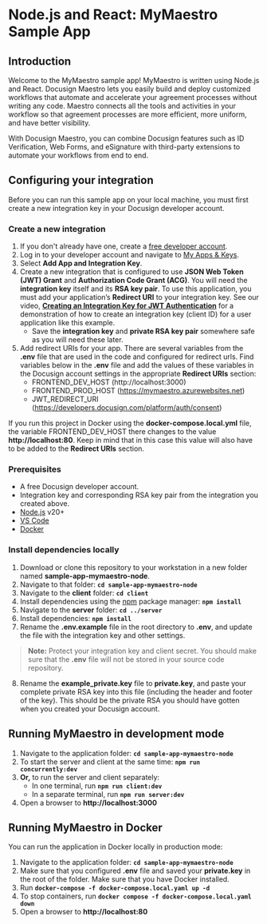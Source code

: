 # Node.js and React: MyMaestro Sample App

## Introduction

Welcome to the MyMaestro sample app! MyMaestro is written using Node.js and React. Docusign Maestro lets you easily build and deploy customized workflows that automate and accelerate your agreement processes without writing any code. Maestro connects all the tools and activities in your workflow so that agreement processes are more efficient, more uniform, and have better visibility.

With Docusign Maestro, you can combine Docusign features such as ID Verification, Web Forms, and eSignature with third-party extensions to automate your workflows from end to end.

## Configuring your integration

Before you can run this sample app on your local machine, you must first create a new integration key in your Docusign developer account.

### Create a new integration

1. If you don't already have one, create a [free developer account](https://go.docusign.com/o/sandbox/).
2. Log in to your developer account and navigate to [My Apps & Keys](https://admindemo.docusign.com/apps-and-keys).
3. Select **Add App and Integration Key**.
4. Create a new integration that is configured to use **JSON Web Token (JWT) Grant** and **Authorization Code Grant (ACG)**.
    You will need the **integration key** itself and its **RSA key pair**. To use this application, you must add your application’s **Redirect URI** to your integration key. See our video, [**Creating an Integration Key for JWT Authentication**](https://www.youtube.com/watch?v=GgDqa7-L0yo) for a demonstration of how to create an integration key (client ID) for a user application like this example.
      - Save the **integration key** and **private RSA key pair** somewhere safe as you will need these later.
5. Add redirect URIs for your app. There are several variables from the **.env** file that are used in the code and configured for redirect urls. Find variables below in the **.env** file and add the values of these variables in the Docusign account settings in the appropriate **Redirect URIs** section:
    - FRONTEND_DEV_HOST (http://localhost:3000)
    - FRONTEND_PROD_HOST (https://mymaestro.azurewebsites.net)
    - JWT_REDIRECT_URI (https://developers.docusign.com/platform/auth/consent)

If you run this project in Docker using the **docker-compose.local.yml** file, the variable FRONTEND_DEV_HOST there changes to the value **http://localhost:80**. Keep in mind that in this case this value will also have to be added to the **Redirect URIs** section.

### Prerequisites

- A free Docusign developer account.
- Integration key and corresponding RSA key pair from the integration you created above.
- [Node.js](https://nodejs.org/) v20+
- [VS Code](https://code.visualstudio.com/)
- [Docker](https://docs.docker.com/get-docker/)

### Install dependencies locally

1. Download or clone this repository to your workstation in a new folder named **sample-app-mymaestro-node**.
2. Navigate to that folder: **`cd sample-app-mymaestro-node`**
3. Navigate to the **client** folder: **`cd client`**
4. Install dependencies using the [npm](https://www.npmjs.com/) package manager: **`npm install`**
5. Navigate to the **server** folder: **`cd ../server`**
6. Install dependencies: **`npm install`**
7. Rename the **.env.example** file in the root directory to **.env**, and update the file with the integration key and other settings.
  > **Note:** Protect your integration key and client secret. You should make sure that the **.env** file will not be stored in your source code repository.
8. Rename the **example_private.key** file to **private.key**, and paste your complete private RSA key into this file (including the header and footer of the key). This should be the private RSA you should have gotten when you created your Docusign account.

## Running MyMaestro in development mode

1. Navigate to the application folder: **`cd sample-app-mymaestro-node`**
2. To start the server and client at the same time: **`npm run concurrently:dev`**
3. **Or,** to run the server and client separately:
    - In one terminal, run **`npm run client:dev`**
    - In a separate terminal, run **`npm run server:dev`**
4. Open a browser to **http://localhost:3000**

## Running MyMaestro in Docker

You can run the application in Docker locally in production mode:

1. Navigate to the application folder: **`cd sample-app-mymaestro-node`**
2. Make sure that you configured **.env** file and saved your **private.key** in the root of the folder. Make sure that you have Docker installed.
3. Run **`docker-compose -f docker-compose.local.yaml up -d`**
4. To stop containers, run **`docker compose -f docker-compose.local.yaml down`**
5. Open a browser to **http://localhost:80**